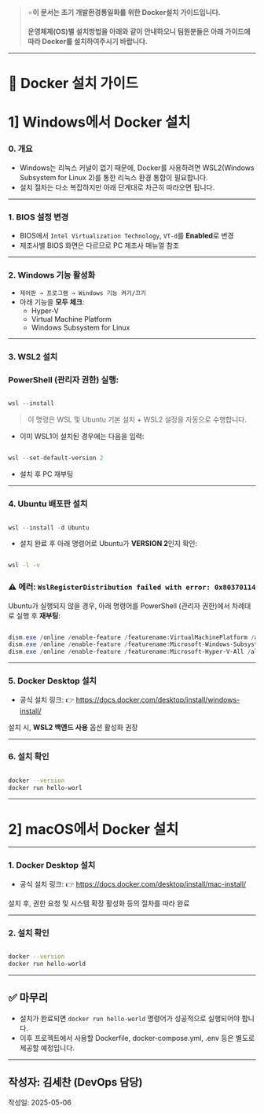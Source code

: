 > ⭐**이 문서는 초기 개발환경통일화를 위한 Docker설치 가이드입니다.**
>
> **운영체제(OS)별 설치방법을 아래와 같이 안내하오니
> 팀원분들은 아래 가이드에 따라 Docker를 설치하여주시기 바랍니다.**

---

# 🐳 Docker 설치 가이드

# 1] Windows에서 Docker 설치

### 0. 개요

- Windows는 리눅스 커널이 없기 때문에, Docker를 사용하려면 WSL2(Windows Subsystem for Linux 2)를 통한 리눅스 환경 통합이 필요합니다.
- 설치 절차는 다소 복잡하지만 아래 단계대로 차근히 따라오면 됩니다.

---

### 1. BIOS 설정 변경

- BIOS에서 `Intel Virtualization Technology`, `VT-d`를 **Enabled**로 변경
- 제조사별 BIOS 화면은 다르므로 PC 제조사 매뉴얼 참조

---

### 2. Windows 기능 활성화

- `제어판 → 프로그램 → Windows 기능 켜기/끄기`
- 아래 기능을 **모두 체크**:
  - Hyper-V
  - Virtual Machine Platform
  - Windows Subsystem for Linux

---

### 3. WSL2 설치

### PowerShell (관리자 권한) 실행:

```powershell

wsl --install

```

> 이 명령은 WSL 및 Ubuntu 기본 설치 + WSL2 설정을 자동으로 수행합니다.

- 이미 WSL1이 설치된 경우에는 다음을 입력:

```powershell

wsl --set-default-version 2
```

- 설치 후 PC 재부팅

---

### 4. Ubuntu 배포판 설치

```powershell

wsl --install -d Ubuntu
```

- 설치 완료 후 아래 명령어로 Ubuntu가 **VERSION 2**인지 확인:

```bash

wsl -l -v
```

### ⚠️ 에러: `WslRegisterDistribution failed with error: 0x80370114`

Ubuntu가 실행되지 않을 경우, 아래 명령어를 PowerShell (관리자 권한)에서 차례대로 실행 후 **재부팅**:

```powershell

dism.exe /online /enable-feature /featurename:VirtualMachinePlatform /all /norestart
dism.exe /online /enable-feature /featurename:Microsoft-Windows-Subsystem-Linux /all /norestart
dism.exe /online /enable-feature /featurename:Microsoft-Hyper-V-All /all /norestart
```

---

### 5. Docker Desktop 설치

- 공식 설치 링크:
  👉 https://docs.docker.com/desktop/install/windows-install/

설치 시, **WSL2 백엔드 사용** 옵션 활성화 권장

---

### 6. 설치 확인

```bash

docker --version
docker run hello-worl
```

---

# 2] macOS에서 Docker 설치

---

### 1. Docker Desktop 설치

- 공식 설치 링크:
  👉 https://docs.docker.com/desktop/install/mac-install/

설치 후, 권한 요청 및 시스템 확장 활성화 등의 절차를 따라 완료

---

### 2. 설치 확인

```bash

docker --version
docker run hello-world
```

---

## ✅ 마무리

- 설치가 완료되면 `docker run hello-world` 명령어가 성공적으로 실행되어야 합니다.
- 이후 프로젝트에서 사용할 Dockerfile, docker-compose.yml, .env 등은 별도로 제공할 예정입니다.

---

## 작성자: 김세찬 (DevOps 담당)

작성일: 2025-05-06
